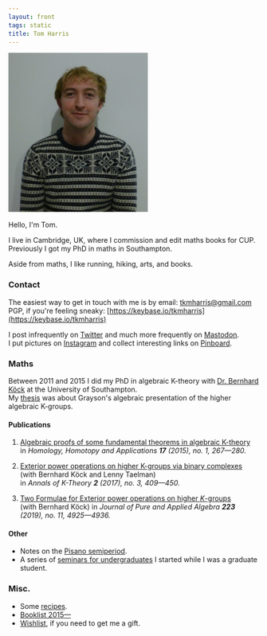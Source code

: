 ```yaml
---
layout: front
tags: static
title: Tom Harris
---
```


<div class="c1">
  <img border="0" height="320" src="/assets/images/tomharris.png">
</div>

Hello, I'm Tom.

I live in Cambridge, UK, where I commission and edit maths books for CUP.
Previously I got my PhD in maths in Southampton.

Aside from maths, I like running, hiking, arts, and books.

### Contact
The easiest way to get in touch with me is by email:
[&#116;&#107;&#109;&#104;&#97;&#114;&#114;&#105;&#115;&#64;&#103;&#109;&#97;&#105;&#108;&#46;&#99;&#111;&#109;](mailto:&#116;&#107;&#109;&#104;&#97;&#114;&#114;&#105;&#115;&#64;&#103;&#109;&#97;&#105;&#108;&#46;&#99;&#111;&#109;)  
PGP, if you're feeling sneaky: [https://keybase.io/tkmharris](https://keybase.io/tkmharris)

I post infrequently on [Twitter](https://twitter.com/Eschatom) and much more frequently on <a rel="me" href="https://mastodon.social/@tomharris">Mastodon</a>.  
I put pictures on [Instagram](https://www.instagram.com/tkmharris/) and collect interesting links on [Pinboard](https://pinboard.in/u:tkmharris).


### Maths
Between 2011 and 2015 I did my PhD in algebraic K-theory with [Dr. Bernhard K&ouml;ck](http://www.southampton.ac.uk/maths/about/staff/bk2.page) at the University of Southampton.  
My [thesis](/assets/files/thesis.pdf) was about Grayson's algebraic presentation of the higher algebraic K-groups.


#### Publications
1. [Algebraic proofs of some fundamental theorems in algebraic K-theory](/assets/files/FundamentalTheoremsAlgebraicKtheory.pdf)  
in *Homology, Homotopy and Applications **17** (2015), no. 1, 267&mdash;280.*

2. [Exterior power operations on higher K-groups via binary complexes](/assets/files/ExteriorPowersBinaryComplexes.pdf)  
(with Bernhard K&ouml;ck and Lenny Taelman)  
in *Annals of K-Theory **2** (2017), no. 3, 409&mdash;450.*

3. [Two Formulae for Exterior power operations on higher *K*-groups](/assets/files/exterior-calculations-paper.pdf)  
(with Bernhard K&ouml;ck)
in *Journal of Pure and Applied Algebra **223** (2019), no. 11, 4925&mdash;4936.*

#### Other
* Notes on the [Pisano semiperiod](/assets/files/pisano_semiperiod.pdf).
* A series of [seminars for undergraduates](http://ugseminars.co.nf/) I started while I was a graduate student.

<!--
### Writing
Here are some things I've written that I don't hate:
*
*
-->

### Misc.
* Some [recipes](/recipes/).  
* [Booklist 2015&mdash;](/books/)
* [Wishlist](/wishlist/), if you need to get me a gift.

<!--
### Maths test
Here come dat math:  
$$\int_{-\infty}^{\infty} e^{-x^2} = \sqrt{\pi}$$  
oh shit waddup!

Currently broken :'(
-->
